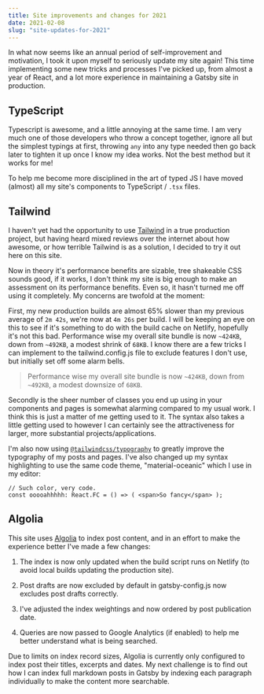 ```yaml
---
title: Site improvements and changes for 2021
date: 2021-02-08
slug: "site-updates-for-2021"
---
```


In what now seems like an annual period of self-improvement and motivation, I took it upon myself to seriously update my site again! This time implementing some new tricks and processes I've picked up, from almost a year of React, and a lot more experience in maintaining a Gatsby site in production.

## TypeScript

Typescript is awesome, and a little annoying at the same time. I am very much one of those developers who throw a concept together, ignore all but the simplest typings at first, throwing `any` into any type needed then go back later to tighten it up once I know my idea works. Not the best method but it works for me!

To help me become more disciplined in the art of typed JS I have moved (almost) all my site's components to TypeScript / `.tsx` files.

## Tailwind

I haven't yet had the opportunity to use [Tailwind](https://tailwindcss.com/) in a true production project, but having heard mixed reviews over the internet about how awesome, or how terrible Tailwind is as a solution, I decided to try it out here on this site.

Now in theory it's performance benefits are sizable, tree shakeable CSS sounds good, if it works, I don't think my site is big enough to make an assessment on its performance benefits. Even so, it hasn't turned me off using it completely. My concerns are twofold at the moment:

First, my new production builds are almost 65% slower than my previous average of `2m 42s`, we're now at `4m 26s` per build. I will be keeping an eye on this to see if it's something to do with the build cache on Netlify, hopefully it's not this bad. Performance wise my overall site bundle is now `~424KB`, down from `~492KB`, a modest shrink of `68KB`. I know there are a few tricks I can implement to the tailwind.config.js file to exclude features I don't use, but initially set off some alarm bells.

> Performance wise my overall site bundle is now `~424KB`, down from `~492KB`, a modest downsize of `68KB`.

Secondly is the sheer number of classes you end up using in your components and pages is somewhat alarming compared to my usual work. I think this is just a matter of me getting used to it. The syntax also takes a little getting used to however I can certainly see the attractiveness for larger, more substantial projects/applications.

I'm also now using [`@tailwindcss/typography`](https://github.com/tailwindlabs/tailwindcss-typography) to greatly improve the typography of my posts and pages. I've also changed up my syntax highlighting to use the same code theme, "material-oceanic" which I use in my editor:

```tsx
// Such color, very code.
const ooooahhhhh: React.FC = () => ( <span>So fancy</span> );
```

## Algolia

This site uses [Algolia](https://www.algolia.com) to index post content, and in an effort to make the experience better I've made a few changes:

1. The index is now only updated when the build script runs on Netlify (to avoid local builds updating the production site).

2. Post drafts are now excluded by default in gatsby-config.js now excludes post drafts correctly.

3. I've adjusted the index weightings and now ordered by post publication date.

4. Queries are now passed to Google Analytics (if enabled) to help me better understand what is being searched.

Due to limits on index record sizes, Algolia is currently only configured to index post their titles, excerpts and dates. My next challenge is to find out how I can index full markdown posts in Gatsby by indexing each paragraph individually to make the content more searchable.
